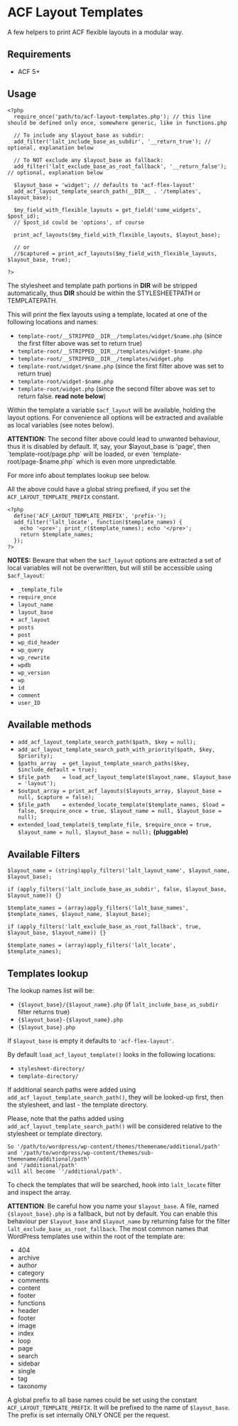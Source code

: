# ACF Layout Templates

A few helpers to print ACF flexible layouts in a modular way.

## Requirements

  * ACF 5+

## Usage

```
<?php
  require_once('path/to/acf-layout-templates.php'); // this line should be defined only once, somewhere generic, like in functions.php

  // To include any $layout_base as subdir:
  add_filter('lalt_include_base_as_subdir', '__return_true'); // optional, explanation below

  // To NOT exclude any $layout_base as fallback:
  add_filter('lalt_exclude_base_as_root_fallback', '__return_false'); // optional, explanation below

  $layout_base = 'widget'; // defaults to 'acf-flex-layout'
  add_acf_layout_template_search_path(__DIR__ . '/templates', $layout_base);

  $my_field_with_flexible_layouts = get_field('some_widgets', $post_id);
  // $post_id could be 'options', of course

  print_acf_layouts($my_field_with_flexible_layouts, $layout_base);

  // or
  //$captured = print_acf_layouts($my_field_with_flexible_layouts, $layout_base, true);

?>
```

The stylesheet and template path portions in __DIR__ will be stripped
automatically, thus __DIR__ should be within the STYLESHEETPATH or
TEMPLATEPATH.

This will print the flex layouts using a template, located at one of the
following locations and names:

  - `template-root/__STRIPPED__DIR__/templates/widget/$name.php` (since the first filter above
    was set to return true)
  - `template-root/__STRIPPED__DIR__/templates/widget-$name.php`
  - `template-root/__STRIPPED__DIR__/templates/widget.php`
  - `template-root/widget/$name.php` (since the first filter above was set
    to return true)
  - `template-root/widget-$name.php`
  - `template-root/widget.php` (since the second filter above was set to
    return false. __read note below__)

Within the template a variable `$acf_layout` will be available, holding the layout options.
For convenience all options will be extracted and available as local variables (see notes below).

__ATTENTION:__ The second filter above could lead to unwanted behaviour, thus it
           is disabled by default. If, say, your $layout_base is 'page', then
           `template-root/page.php` will be loaded, or even
           `template-root/page-$name.php` which is even more unpredictable.

For more info about templates lookup see below.

All the above could have a global string prefixed, if you set the
`ACF_LAYOUT_TEMPLATE_PREFIX` constant.

```
<?php
  define('ACF_LAYOUT_TEMPLATE_PREFIX', 'prefix-');
  add_filter('lalt_locate', function($template_names) {
    echo '<pre>'; print_r($template_names); echo '</pre>';
    return $template_names;
  });
?>
```

__NOTES:__ Beware that when the `$acf_layout` options are extracted a set of
local variables will not be overwritten, but will still be accessible using `$acf_layout`:

  - `_template_file`
  - `require_once`
  - `layout_name`
  - `layout_base`
  - `acf_layout`
  - `posts`
  - `post`
  - `wp_did_header`
  - `wp_query`
  - `wp_rewrite`
  - `wpdb`
  - `wp_version`
  - `wp`
  - `id`
  - `comment`
  - `user_ID`

## Available methods

  - `add_acf_layout_template_search_path($path, $key = null);`
  - `add_acf_layout_template_search_path_with_priority($path, $key, $priority);`
  - `$paths_array  = get_layout_template_search_paths($key, $include_default = true);`
  - `$file_path    = load_acf_layout_template($layout_name, $layout_base = 'layout');`
  - `$output_array = print_acf_layouts($layouts_array, $layout_base = null, $capture = false);`
  - `$file_path    = extended_locate_template($template_names, $load = false, $require_once = true, $layout_name = null, $layout_base = null);`
  - `extended_load_template($_template_file, $require_once = true, $layout_name = null, $layout_base = null);` __(pluggable)__

## Available Filters

```
$layout_name = (string)apply_filters('lalt_layout_name', $layout_name, $layout_base);

if (apply_filters('lalt_include_base_as_subdir', false, $layout_base, $layout_name)) {}

$template_names = (array)apply_filters('lalt_base_names', $template_names, $layout_name, $layout_base);

if (apply_filters('lalt_exclude_base_as_root_fallback', true, $layout_base, $layout_name)) {}

$template_names = (array)apply_filters('lalt_locate', $template_names);
```

## Templates lookup

The lookup names list will be:

  - `{$layout_base}/{$layout_name}.php` (if `lalt_include_base_as_subdir` filter returns true)
  - `{$layout_base}-{$layout_name}.php`
  - `{$layout_base}.php`

If `$layout_base` is empty it defaults to `'acf-flex-layout'`.

By default `load_acf_layout_template()` looks in the following locations:
  - `stylesheet-directory/`
  - `template-directory/`

If additional search paths were added using
`add_acf_layout_template_search_path()`, they will be looked-up first, then
the stylesheet, and last - the template directory.

Please, note that the paths added using `add_acf_layout_template_search_path()`
will be considered relative to the stylesheet or template directory.

```
So '/path/to/wordpress/wp-content/themes/themename/additional/path'
and '/path/to/wordpress/wp-content/themes/sub-themename/additional/path'
and '/additional/path'
will all become `'/additional/path'.
```

To check the templates that will be searched, hook into
`lalt_locate` filter and inspect the array.

__ATTENTION__: Be careful how you name your `$layout_base`. A file, named
`{$layout_base}.php` is a fallback, but not by default. You can enable this
behaviour per `$layout_base` and `$layout_name` by returning false for the filter
`lalt_exclude_base_as_root_fallback`. The most common names that
WordPress templates use within the root of the template are:

  - 404
  - archive
  - author
  - category
  - comments
  - content
  - footer
  - functions
  - header
  - footer
  - image
  - index
  - loop
  - page
  - search
  - sidebar
  - single
  - tag
  - taxonomy

A global prefix to all base names could be set using the constant
`ACF_LAYOUT_TEMPLATE_PREFIX`. It will be prefixed to the name of `$layout_base`.
The prefix is set internally ONLY ONCE per the request.
